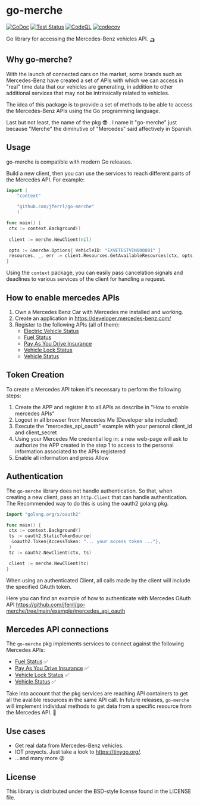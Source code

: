 # go-merche

[![GoDoc](https://img.shields.io/static/v1?label=godoc&message=reference&color=blue)](https://pkg.go.dev/github.com/jferrl/go-merche)
[![Test Status](https://github.com/jferrl/go-merche/workflows/tests/badge.svg)](https://github.com/jferrl/go-merche/actions?query=workflow%3Atests)
[![CodeQL](https://github.com/jferrl/go-merche/workflows/CodeQL/badge.svg)](https://github.com/jferrl/go-merche/actions?query=workflow%3ACodeQL)
[![codecov](https://codecov.io/gh/jferrl/go-merche/branch/main/graph/badge.svg?token=68I4BZF235)](https://codecov.io/gh/jferrl/go-merche)

Go library for accessing the Mercedes-Benz vehicles API. :auto_rickshaw:

## Why go-merche?

With the launch of connected cars on the market, some brands such as Mercedes-Benz have created a set of APIs with which we can access in "real" time data that our vehicles are generating, in addition to other additional services that may not be intrinsically related to vehicles.

The idea of this package is to provide a set of methods to be able to access the Mercedes-Benz APIs using the Go programming language.

Last but not least, the name of the pkg :sunglasses: . I name it "go-merche" just because "Merche" the diminutive of "Mercedes" said affectively in Spanish.

## Usage

go-merche is compatible with modern Go releases.

Build a new client, then you can use the services to reach different parts of the Mercedes API. For example:

```go
import (
    "context"

    "github.com/jferrl/go-merche"
    )

func main() {
 ctx := context.Background()
 
 client := merche.NewClient(nil)

 opts := &merche.Options{ VehicleID: "EXVETESTVIN000001" }
 resources, _, err := client.Resources.GetAvailableResources(ctx, opts)
}
```

Using the `context` package, you can easily pass cancelation signals and
deadlines to various services of the client for handling a request.

## How to enable mercedes APIs

1) Own a Mercedes Benz Car with Mercedes me installed and working.
2) Create an application in <https://developer.mercedes-benz.com/>
3) Register to the following APIs (all of them):
   - [Electric Vehicle Status](https://developer.mercedes-benz.com/products/electric_vehicle_status)
   - [Fuel Status](https://developer.mercedes-benz.com/products/fuel_status)
   - [Pay As You Drive Insurance](https://developer.mercedes-benz.com/products/pay_as_you_drive_insurance)
   - [Vehicle Lock Status](https://developer.mercedes-benz.com/products/vehicle_lock_status)
   - [Vehicle Status](https://developer.mercedes-benz.com/products/vehicle_status)

## Token Creation

To create a Mercedes API token it's necessary to perform the following steps:

1) Create the APP and register it to all APIs as describe in "How to enable mercedes APIs"
2) Logout in all browser from Mercedes Me (Developer site included)
3) Execute the "mercedes_api_oauth" example with your personal client_id and client_secret
4) Using your Mercedes Me credential log in: a new web-page will ask to authorize the APP created in the step 1 to access to the personal information associated to the APIs registered
5) Enable all information and press Allow

## Authentication

The `go-merche` library does not handle authentication. So that, when
creating a new client, pass an `http.Client` that can handle authentication.
The Recommended way to do this is using the oauth2 golang pkg.

```go
import "golang.org/x/oauth2"

func main() {
 ctx := context.Background()
 ts := oauth2.StaticTokenSource(
  &oauth2.Token{AccessToken: "... your access token ..."},
 )
 tc := oauth2.NewClient(ctx, ts)

 client := merche.NewClient(tc)
}
```

When using an authenticated Client, all calls made by the client will
include the specified OAuth token.

Here you can find an example of how to authenticate with Mercedes
OAuth API <https://github.com/jferrl/go-merche/tree/main/example/mercedes_api_oauth>

## Mercedes API connections

The `go-merche` pkg implements services to connect against the following Mercedes APIs:

- [Fuel Status](https://developer.mercedes-benz.com/products/fuel_status) :white_check_mark:
- [Pay As You Drive Insurance](https://developer.mercedes-benz.com/products/pay_as_you_drive_insurance) :white_check_mark:
- [Vehicle Lock Status](https://developer.mercedes-benz.com/products/vehicle_lock_status) :white_check_mark:
- [Vehicle Status](https://developer.mercedes-benz.com/products/vehicle_status) :white_check_mark:

Take into account that the pkg services are reaching API containers to get all the avalible resources
in the same API call. In future releases, `go-merche` will implement individual methods to get data from
a specific resource from the Mercedes API. :construction:

## Use cases

- Get real data from Mercedes-Benz vehicles.
- IOT proyects. Just take a look to https://tinygo.org/.
- ...and many more :stuck_out_tongue_winking_eye:

## License

This library is distributed under the BSD-style license found in the LICENSE file.
